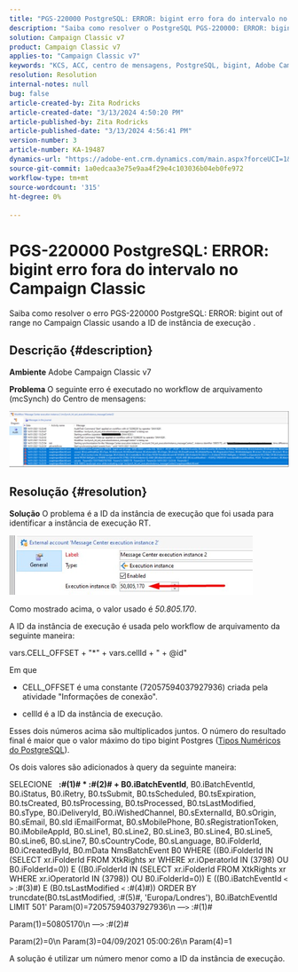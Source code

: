 ```yaml
---
title: "PGS-220000 PostgreSQL: ERROR: bigint erro fora do intervalo no Campaign Classic"
description: "Saiba como resolver o PostgreSQL PGS-220000: ERROR: bigint erro fora do intervalo no Campaign Classic"
solution: Campaign Classic v7
product: Campaign Classic v7
applies-to: "Campaign Classic v7"
keywords: "KCS, ACC, centro de mensagens, PostgreSQL, bigint, Adobe Campaign Classic v7, PGS-220000, ERRO: bigint fora de alcance, solução de problemas"
resolution: Resolution
internal-notes: null
bug: false
article-created-by: Zita Rodricks
article-created-date: "3/13/2024 4:50:20 PM"
article-published-by: Zita Rodricks
article-published-date: "3/13/2024 4:56:41 PM"
version-number: 3
article-number: KA-19487
dynamics-url: "https://adobe-ent.crm.dynamics.com/main.aspx?forceUCI=1&pagetype=entityrecord&etn=knowledgearticle&id=f1155bc4-59e1-ee11-904d-6045bd0065b6"
source-git-commit: 1a0edcaa3e75e9aa4f29e4c103036b04eb0fe972
workflow-type: tm+mt
source-wordcount: '315'
ht-degree: 0%

---
```


# PGS-220000 PostgreSQL: ERROR: bigint erro fora do intervalo no Campaign Classic


Saiba como resolver o erro PGS-220000 PostgreSQL: ERROR: bigint out of range no Campaign Classic usando a ID de instância de execução .

## Descrição {#description}


<b>Ambiente</b>
Adobe Campaign Classic v7

<b>Problema</b>
O seguinte erro é executado no workflow de arquivamento (mcSynch) do Centro de mensagens:

![](assets/___f3155bc4-59e1-ee11-904d-6045bd0065b6___.png)




## Resolução {#resolution}


<b>Solução</b>
O problema é a ID da instância de execução que foi usada para identificar a instância de execução RT.

![](assets/b19e48ed-65d1-ec11-a7b5-00224809c556.png)

Como mostrado acima, o valor usado é *50.805.170*.

A ID da instância de execução é usada pelo workflow de arquivamento da seguinte maneira:

vars.CELL_OFFSET + &quot;\*&quot; + vars.cellId + &quot; + @id&quot;

Em que 

- CELL_OFFSET é uma constante (72057594037927936) criada pela atividade &quot;Informações de conexão&quot;.

- cellId é a ID da instância de execução.

Esses dois números acima são multiplicados juntos. O número do resultado final é maior que o valor máximo do tipo bigint Postgres ([Tipos Numéricos do PostgreSQL](https://www.postgresql.org/docs/10/datatype-numeric.html)).

Os dois valores são adicionados à query da seguinte maneira:

SELECIONE   <b>:#(1)# \* :#(2)# + B0.iBatchEventId</b>, B0.iBatchEventId, B0.iStatus, B0.iRetry, B0.tsSubmit, B0.tsScheduled, B0.tsExpiration, B0.tsCreated, B0.tsProcessing, B0.tsProcessed, B0.tsLastModified, B0.sType, B0.iDeliveryId, B0.iWishedChannel, B0.sExternalId, B0.sOrigin, B0.sEmail, B0.sId iEmailFormat, B0.sMobilePhone, B0.sRegistrationToken, B0.iMobileAppId, B0.sLine1, B0.sLine2, B0.sLine3, B0.sLine4, B0.sLine5, B0.sLine6, B0.sLine7, B0.sCountryCode, B0.sLanguage, B0.iFolderId, B0.iCreatedById, B0.mData NmsBatchEvent B0 WHERE ((B0.iFolderId IN (SELECT xr.iFolderId FROM XtkRights xr WHERE xr.iOperatorId IN (3798) OU B0.iFolderId=0)) E ((B0.iFolderId IN (SELECT xr.iFolderId FROM XtkRights xr WHERE xr.iOperatorId IN (3798)) OU B0.iFolderId=0)) E ((B0.iBatchEventId `<` `>`  :#(3)#) E (B0.tsLastModified `<`  :#(4)#)) ORDER BY truncdate(B0.tsLastModified, :#(5)#, &#39;Europa/Londres&#39;), B0.iBatchEventId LIMIT 501&#39; Param(0)=72057594037927936\n —`>`  :#(1)#

Param(1)=50805170\n —`>`  :#(2)#

Param(2)=0\n Param(3)=04/09/2021 05:00:26\n Param(4)=1

A solução é utilizar um número menor como a ID da instância de execução.
